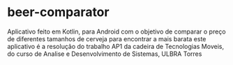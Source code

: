 # beer-comparator
Aplicativo feito em Kotlin, para Android com o objetivo de comparar o preço de diferentes tamanhos de cerveja para encontrar a mais barata
este aplicativo é a resolução do trabalho AP1 da cadeira de Tecnologias Moveis, do curso de Analise e Desenvolvimento de Sistemas, ULBRA Torres
